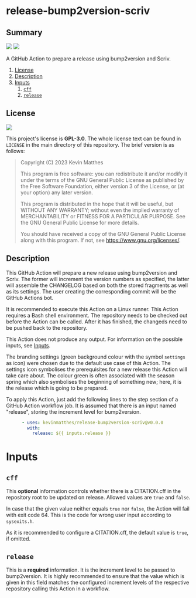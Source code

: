 <!---------------------- GNU General Public License 3.0 ------------------------
--                                                                            --
-- Copyright (C) 2023 Kevin Matthes                                           --
--                                                                            --
-- This program is free software: you can redistribute it and/or modify       --
-- it under the terms of the GNU General Public License as published by       --
-- the Free Software Foundation, either version 3 of the License, or          --
-- (at your option) any later version.                                        --
--                                                                            --
-- This program is distributed in the hope that it will be useful,            --
-- but WITHOUT ANY WARRANTY; without even the implied warranty of             --
-- MERCHANTABILITY or FITNESS FOR A PARTICULAR PURPOSE.  See the              --
-- GNU General Public License for more details.                               --
--                                                                            --
-- You should have received a copy of the GNU General Public License          --
-- along with this program.  If not, see <https://www.gnu.org/licenses/>.     --
--                                                                            --
------------------------------------------------------------------------------->

<!------------------------------------------------------------------------------
--
--  AUTHOR      Kevin Matthes
--  BRIEF       Important information regarding this project.
--  COPYRIGHT   GPL-3.0
--  DATE        2023
--  FILE        README.md
--  NOTE        See `LICENSE' for full license.
--
------------------------------------------------------------------------------->

# release-bump2version-scriv

## Summary

[![](https://github.com/kevinmatthes/release-bump2version-scriv/workflows/cffconvert/badge.svg)](https://github.com/kevinmatthes/release-bump2version-scriv/workflows/cffconvert)
[![](https://img.shields.io/github/license/kevinmatthes/release-bump2version-scriv)](https://github.com/kevinmatthes/release-bump2version-scriv)

A GitHub Action to prepare a release using bump2version and Scriv.

1. [License](#license)
2. [Description](#description)
3. [Inputs](#inputs)
   1. [`cff`](#cff)
   2. [`release`](#release)

## License

[![](https://img.shields.io/github/license/kevinmatthes/release-bump2version-scriv)](https://github.com/kevinmatthes/release-bump2version-scriv)

This project's license is **GPL-3.0**.  The whole license text can be found in
`LICENSE` in the main directory of this repository.  The brief version is as
follows:

> Copyright (C) 2023 Kevin Matthes
>
> This program is free software: you can redistribute it and/or modify
> it under the terms of the GNU General Public License as published by
> the Free Software Foundation, either version 3 of the License, or
> (at your option) any later version.
>
> This program is distributed in the hope that it will be useful,
> but WITHOUT ANY WARRANTY; without even the implied warranty of
> MERCHANTABILITY or FITNESS FOR A PARTICULAR PURPOSE.  See the
> GNU General Public License for more details.
>
> You should have received a copy of the GNU General Public License
> along with this program.  If not, see <https://www.gnu.org/licenses/>.

## Description

This GitHub Action will prepare a new release using bump2version and Scriv.
The former will increment the version numbers as specified, the latter will
assemble the CHANGELOG based on both the stored fragments as well as its
settings.  The user creating the corresponding commit will be the GitHub Actions
bot.

It is recommended to execute this Action on a Linux runner.  This Action
requires a Bash shell environment.  The repository needs to be checked out
before the Action can be called.  After it has finished, the changeds need to
be pushed back to the repository.

This Action does not produce any output.  For information on the possible inputs,
see [Inputs](#inputs).

The branding settings (green background colour with the symbol `settings` as
icon) were chosen due to the default use case of this Action.  The settings icon
symbolises the prerequisites for a new release this Action will take care about.
The colour green is often associated with the season spring which also
symbolises the beginning of something new; here, it is the release which is
going to be prepared.

To apply this Action, just add the following lines to the step section of a
GitHub Action workflow job.  It is assumed that there is an input named
"release", storing the increment level for bump2version.

```yaml
      - uses: kevinmatthes/release-bump2version-scriv@v0.0.0
        with:
          release: ${{ inputs.release }}
```

# Inputs

## `cff`

This **optional** information controls whether there is a CITATION.cff in the
repository root to be updated on release.  Allowed values are `true` and
`false`.

In case that the given value neither equals `true` nor `false`, the Action will
fail with exit code 64.  This is the code for wrong user input according to
`sysexits.h`.

As it is recommended to configure a CITATION.cff, the default value is `true`,
if omitted.

## `release`

This is a **required** information.  It is the increment level to be passed to
bump2version.  It is highly recommended to ensure that the value which is given
in this field matches the configured increment levels of the respective
repository calling this Action in a workflow.

<!----------------------------------------------------------------------------->
